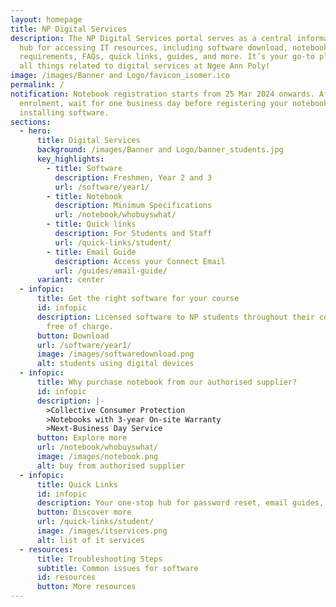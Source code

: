 ```yaml
---
layout: homepage
title: NP Digital Services
description: The NP Digital Services portal serves as a central informational
  hub for accessing IT resources, including software download, notebook
  requirements, FAQs, quick links, guides, and more. It’s your go-to place for
  all things related to digital services at Ngee Ann Poly!
image: /images/Banner and Logo/favicon_isomer.ico
permalink: /
notification: Notebook registration starts from 25 Mar 2024 onwards. After
  enrolment, wait for one business day before registering your notebook and
  installing software.
sections:
  - hero:
      title: Digital Services
      background: /images/Banner and Logo/banner_students.jpg
      key_highlights:
        - title: Software
          description: Freshmen, Year 2 and 3
          url: /software/year1/
        - title: Notebook
          description: Minimum Specifications
          url: /notebook/whobuyswhat/
        - title: Quick links
          description: For Students and Staff
          url: /quick-links/student/
        - title: Email Guide
          description: Access your Connect Email
          url: /guides/email-guide/
      variant: center
  - infopic:
      title: Get the right software for your course
      id: infopic
      description: Licensed software to NP students throughout their course of study,
        free of charge.
      button: Download
      url: /software/year1/
      image: /images/softwaredownload.png
      alt: students using digital devices
  - infopic:
      title: Why purchase notebook from our authorised supplier?
      id: infopic
      description: |-
        >Collective Consumer Protection
        >Notebooks with 3-year On-site Warranty
        >Next-Business Day Service
      button: Explore more
      url: /notebook/whobuyswhat/
      image: /images/notebook.png
      alt: buy from authorised supplier
  - infopic:
      title: Quick Links
      id: infopic
      description: Your one-stop hub for password reset, email guides, and NP resources.
      button: Discover more
      url: /quick-links/student/
      image: /images/itservices.png
      alt: list of it services
  - resources:
      title: Troubleshooting Steps
      subtitle: Common issues for software
      id: resources
      button: More resources
---
```

